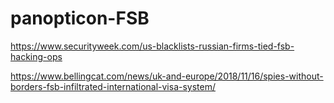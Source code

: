 # panopticon-FSB

https://www.securityweek.com/us-blacklists-russian-firms-tied-fsb-hacking-ops

https://www.bellingcat.com/news/uk-and-europe/2018/11/16/spies-without-borders-fsb-infiltrated-international-visa-system/
